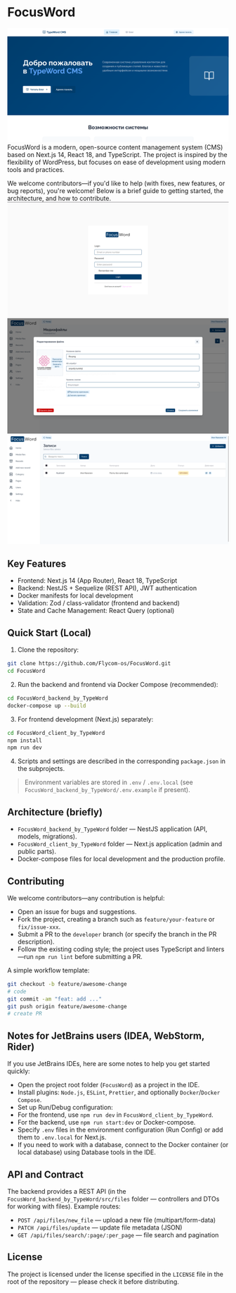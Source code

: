# FocusWord
![img.png](img.png)
FocusWord is a modern, open-source content management system (CMS) based on Next.js 14, React 18, and TypeScript. The project is inspired by the flexibility of WordPress, but focuses on ease of development using modern tools and practices.

We welcome contributors—if you'd like to help (with fixes, new features, or bug reports), you're welcome! Below is a brief guide to getting started, the architecture, and how to contribute.
![img_1.png](img_1.png)
![img_2.png](img_2.png)
![img_3.png](img_3.png)

## Key Features

- Frontend: Next.js 14 (App Router), React 18, TypeScript
- Backend: NestJS + Sequelize (REST API), JWT authentication
- Docker manifests for local development
- Validation: Zod / class-validator (frontend and backend)
- State and Cache Management: React Query (optional)

## Quick Start (Local)

1. Clone the repository:

```bash
git clone https://github.com/Flycom-os/FocusWord.git
cd FocusWord
```

2. Run the backend and frontend via Docker Compose (recommended):

```bash
cd FocusWord_backend_by_TypeWord
docker-compose up --build
```

3. For frontend development (Next.js) separately:

```bash
cd FocusWord_client_by_TypeWord
npm install
npm run dev
```

4. Scripts and settings are described in the corresponding `package.json` in the subprojects.

> Environment variables are stored in `.env` / `.env.local` (see `FocusWord_backend_by_TypeWord/.env.example` if present).

## Architecture (briefly)

- `FocusWord_backend_by_TypeWord` folder — NestJS application (API, models, migrations).
- `FocusWord_client_by_TypeWord` folder — Next.js application (admin and public parts).
- Docker-compose files for local development and the production profile.

## Contributing

We welcome contributors—any contribution is helpful:

- Open an issue for bugs and suggestions.
- Fork the project, creating a branch such as `feature/your-feature` or `fix/issue-xxx`.
- Submit a PR to the `developer` branch (or specify the branch in the PR description).
- Follow the existing coding style; the project uses TypeScript and linters—run `npm run lint` before submitting a PR.

A simple workflow template:

```bash
git checkout -b feature/awesome-change
# code
git commit -am "feat: add ..."
git push origin feature/awesome-change
# create PR
```

## Notes for JetBrains users (IDEA, WebStorm, Rider)

If you use JetBrains IDEs, here are some notes to help you get started quickly:

- Open the project root folder (`FocusWord`) as a project in the IDE.
- Install plugins: `Node.js`, `ESLint`, `Prettier`, and optionally `Docker`/`Docker Compose`.
- Set up Run/Debug configuration:
- For the frontend, use `npm run dev` in `FocusWord_client_by_TypeWord`.
- For the backend, use `npm run start:dev` or Docker-compose.
- Specify `.env` files in the environment configuration (Run Config) or add them to `.env.local` for Next.js.
- If you need to work with a database, connect to the Docker container (or local database) using Database tools in the IDE.

## API and Contract

The backend provides a REST API (in the `FocusWord_backend_by_TypeWord/src/files` folder — controllers and DTOs for working with files). Example routes:

- `POST /api/files/new_file` — upload a new file (multipart/form-data)
- `PATCH /api/files/update` — update file metadata (JSON)
- `GET /api/files/search/:page/:per_page` — file search and pagination

## License

The project is licensed under the license specified in the `LICENSE` file in the root of the repository — please check it before distributing.
